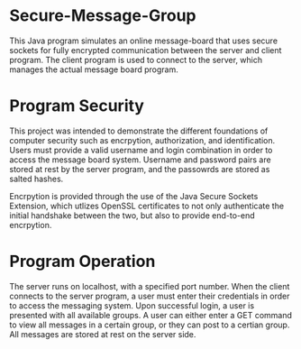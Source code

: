 # Secure-Message-Group
This Java program simulates an online message-board that uses secure sockets for fully encrypted communication between the server and client program. The client program is used to connect to the server, which manages the actual message board program.

# Program Security
This project was intended to demonstrate the different foundations of computer security such as encrpytion, authorization, and identification. Users must provide a valid username and login combination in order to access the message board system. Username and password pairs are stored at rest by the server program, and the passowrds are stored as salted hashes. 

Encrpytion is provided through the use of the Java Secure Sockets Extension, which utlizes OpenSSL certificates to not only authenticate the initial handshake between the two, but also to provide end-to-end encrpytion.

# Program Operation
The server runs on localhost, with a specified port number. When the client connects to the server program, a user must enter their credentials in order to access the messaging system. Upon successful login, a user is presented with all available groups. A user can either enter a GET command to view all messages in a certain group, or they can post to a certian group. All messages are stored at rest on the server side. 

